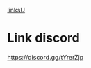 [linksU](https://github.com/gothinkster/vue-realworld-example-app.git
)


# Link discord
https://discord.gg/tYrerZjp
